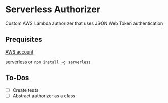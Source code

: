 # Serverless Authorizer
Custom AWS Lambda authorizer that uses JSON Web Token authentication

## Prequisites
[AWS account](www.aws.amazon.com)

[serverless](https://serverless.com/) or `npm install -g serverless`

## To-Dos
- [ ] Create tests
- [ ] Abstract authorizer as a class
